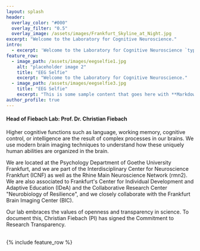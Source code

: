 ```yaml
---
layout: splash
header:
  overlay_color: "#000"
  overlay_filter: "0.5"
  overlay_image: /assets/images/Frankfurt_Skyline_at_Night.jpg
excerpt: "Welcome to the Laboratory for Cognitive Neuroscience."
intro: 
  - excerpt: 'Welcome to the Laboratory for Cognitive Neuroscience `type="center"`'
feature_row:
  - image_path: /assets/images/eegselfie1.jpg
    alt: "placeholder image 2"
    title: "EEG Selfie"
    excerpt: "Welcome to the Laboratory for Cognitive Neuroscience."
  - image_path: /assets/images/eegselfie3.jpg
    title: "EEG Selfie"
    excerpt: "This is some sample content that goes here with **Markdown** formatting."
author_profile: true
---
```



<h4><b>Head of Fiebach Lab: Prof. Dr. Christian Fiebach</b></h4>


<div class="container">
  <div class="row">
    <div class="col-md-2" >
    </div>
    <div class="col-md-8" >
    
Higher cognitive functions such as language, working memory, cognitive control, or intelligence are the result of complex processes in our brains. We use modern brain imaging techniques to understand how these uniquely human abilities are organized in the brain. 

We are located at the Psychology Department of Goethe University Frankfurt, and we are part of the Interdisciplinary Center for Neuroscience Frankfurt (ICNF) as well as the Rhine Main Neuroscience Network (rmn2). We are also associated to Frankfurt's Center for Individual Development and Adaptive Education (IDeA) and the Collaborative Research Center "Neurobiology of Resilience", and we closely collaborate with the Frankfurt Brain Imaging Center (BIC).

Our lab embraces the values of openness and transparency in science. To document this, Christian Fiebach (PI) has signed the Commitment to Research Transparency. 
</div>
 <div class="col-md-2" >
    </div>
<br>
{% include feature_row %}
